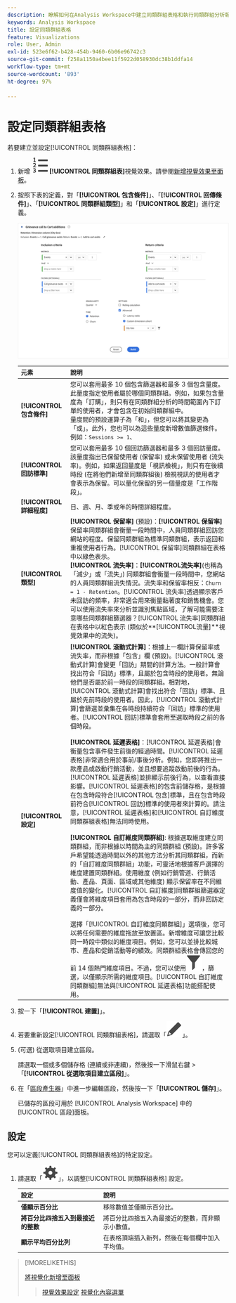 ```yaml
---
description: 瞭解如何在Analysis Workspace中建立同類群組表格和執行同類群組分析報表。
keywords: Analysis Workspace
title: 設定同類群組表格
feature: Visualizations
role: User, Admin
exl-id: 523e6f62-b428-454b-9460-6b06e96742c3
source-git-commit: f258a1150a4bee11f5922d058930dc38b1ddfa14
workflow-type: tm+mt
source-wordcount: '893'
ht-degree: 97%

---
```


# 設定同類群組表格

若要建立並設定[!UICONTROL 同類群組表格]：

1. 新增 ![TextNumbered](/help/assets/icons/TextNumbered.svg) **[!UICONTROL 同類群組表]**&#x200B;視覺效果。請參閱[新增視覺效果至面板](../freeform-analysis-visualizations.md#add-visualizations-to-a-panel)。

1. 按照下表的定義，對「**[!UICONTROL 包含條件]**」、「**[!UICONTROL 回傳條件]**」、「**[!UICONTROL 同類群組類型]**」和「**[!UICONTROL 設定]**」進行定義。

   ![設定同類群組表格](assets/cohort-configure.png)

   | 元素 | 說明 |
   |--- |--- |
   | **[!UICONTROL 包含條件]** |  您可以套用最多 10 個包含篩選器和最多 3 個包含量度。此量度指定使用者屬於哪個同類群組。例如，如果包含量度為「訂購」，則只有在同類群組分析的時間範圍內下訂單的使用者，才會包含在初始同類群組中。<br>量度間的預設運算子為「和」，但您可以將其變更為「或」。此外，您也可以為這些量度新增數值篩選條件。例如：`Sessions >= 1`、</br> |
   | **[!UICONTROL 回訪標準]** | 您可以套用最多 10 個回訪篩選器和最多 3 個回訪量度。 該量度指出已保留使用者 (保留率) 或未保留使用者 (流失率)。例如，如果返回量度是「視訊檢視」，則只有在後續時段 (在將他們新增至同類群組後) 檢視視訊的使用者才會表示為保留。可以量化保留的另一個量度是「工作階段」。 |
   | **[!UICONTROL 詳細程度]** | 日、週、月、季或年的時間詳細程度。 |
   | **[!UICONTROL 類型]** | **[!UICONTROL 保留率]** (預設)：**[!UICONTROL 保留率]**&#x200B;保留率同類群組會衡量一段時間中，人員同類群組回訪您網站的程度。保留同類群組為標準同類群組，表示返回和重複使用者行為。[!UICONTROL 保留率]同類群組在表格中以綠色表示。<br>**[!UICONTROL 流失率&#x200B;]**：**[!UICONTROL &#x200B;流失率&#x200B;]**(也稱為「減少」或「流失」) 同類群組會衡量一段時間中，您網站的人員同類群組流失情況。流失率和保留率相反：`Churn = 1 - Retention`。[!UICONTROL 流失率]透過顯示客戶未回訪的頻率，非常適合用來衡量黏著度和銷售機會。您可以使用流失率來分析並識別焦點區域，了解可能需要注意哪些同類群組篩選器？[!UICONTROL 流失率]同類群組在表格中以紅色表示 (類似於**[!UICONTROL &#x200B;流量&#x200B;]**視覺效果中的流失)。</br> |
   | **[!UICONTROL 設定]** | **[!UICONTROL 滾動式計算]**：根據上一欄計算保留率或流失率，而非根據「包含」欄 (預設)。[!UICONTROL 滾動式計算]會變更「回訪」期間的計算方法。一般計算會找出符合「回訪」標準，且屬於包含時段的使用者。無論他們是否屬於前一時段的同類群組。相對地，[!UICONTROL 滾動式計算]會找出符合「回訪」標準、且屬於先前時段的使用者。因此，[!UICONTROL 滾動式計算]會篩選並彙集在各時段持續符合「回訪」標準的使用者。[!UICONTROL 回訪]標準會套用至選取時段之前的各個時段。</br><br>**[!UICONTROL 延遲表格&#x200B;]**：[!UICONTROL 延遲表格]會衡量包含事件發生前後的經過時間。[!UICONTROL 延遲表格]非常適合用於事前/事後分析。例如，您即將推出一款產品或啟動行銷活動，並且想要追蹤啟動前後的行為。[!UICONTROL 延遲表格]並排顯示前後行為，以查看直接影響。[!UICONTROL 延遲表格]的包含前儲存格，是根據在包含時段符合[!UICONTROL 包含]標準，且在包含時段前符合[!UICONTROL 回訪]標準的使用者來計算的。請注意，[!UICONTROL 延遲表格]和[!UICONTROL 自訂維度同類群組表格]無法同時使用。</br><br>**[!UICONTROL 自訂維度同類群組]**: 根據選取維度建立同類群組，而非根據以時間為主的同類群組 (預設)。許多客戶希望能透過時間以外的其他方法分析其同類群組，而新的「自訂維度同類群組」功能，可靈活地根據客戶選擇的維度建置同類群組。使用維度 (例如行銷管道、行銷活動、產品、頁面、區域或其他維度) 顯示保留率在不同維度值的變化。[!UICONTROL 自訂維度]同類群組篩選器定義僅會將維度項目套用為包含時段的一部分，而非回訪定義的一部分。</br><br>選擇「[!UICONTROL 自訂維度同類群組]」選項後，您可以將任何需要的維度拖放至放置區。新增維度可讓您比較同一時段中類似的維度項目。例如，您可以並排比較城市、產品和促銷活動等的績效。同類群組表格會傳回您的前 14 個熱門維度項目。不過，您可以使用![篩選器](/help/assets/icons/Filter.svg)，篩選，以僅顯示所需的維度項目。[!UICONTROL 自訂維度同類群組]無法與[!UICONTROL 延遲表格]功能搭配使用。</br> |

1. 按一下「**[!UICONTROL 建置]**」。
1. 若要重新設定[!UICONTROL 同類群組表格]，請選取「![編輯](/help/assets/icons/Edit.svg)」。

1. (可選) 從選取項目建立區段。

   請選取一個或多個儲存格 (連續或非連續)，然後按一下滑鼠右鍵 >「**[!UICONTROL 從選取項目建立區段]**」。


1. 在「[區段產生器](/help/components/segmentation/segmentation-workflow/seg-build.md)」中進一步編輯區段，然後按一下「**[!UICONTROL 儲存]**」。

   已儲存的區段可用於 [!UICONTROL Analysis Workspace] 中的[!UICONTROL 區段]面板。

## 設定

您可以定義[!UICONTROL 同類群組表格]的特定設定。

1. 請選取「![設定](/help/assets/icons/Setting.svg)」，以調整[!UICONTROL 同類群組表格] 設定。

   | 設定 | 說明 |
   |---|---|
   | **僅顯示百分比** | 移除數值並僅顯示百分比。 |
   | **將百分比四捨五入到最接近的整數** | 將百分比四捨五入為最接近的整數，而非顯示小數值。 |
   | **顯示平均百分比列** | 在表格頂端插入新列，然後在每個欄中加入平均值。 |


>[!MORELIKETHIS]
>
>[將視覺化新增至面板](/help/analyze/analysis-workspace/visualizations/freeform-analysis-visualizations.md#add-visualizations-to-a-panel)
>>[視覺效果設定](/help/analyze/analysis-workspace/visualizations/freeform-analysis-visualizations.md#settings)
>>[視覺化內容選單](/help/analyze/analysis-workspace/visualizations/freeform-analysis-visualizations.md#context-menu)
>

